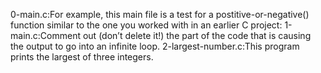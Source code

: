 0-main.c:For example, this main file is a test for a postitive-or-negative() function similar to the one you worked with in an earlier C project:
1-main.c:Comment out (don’t delete it!) the part of the code that is causing the output to go into an infinite loop.
2-largest-number.c:This program prints the largest of three integers.
